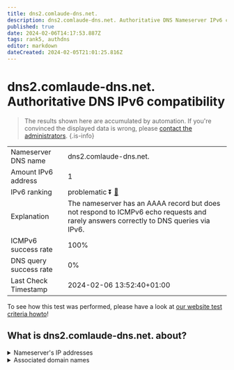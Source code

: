 ```yaml
---
title: dns2.comlaude-dns.net.
description: dns2.comlaude-dns.net. Authoritative DNS Nameserver IPv6 compatibility
published: true
date: 2024-02-06T14:17:53.887Z
tags: rank5, authdns
editor: markdown
dateCreated: 2024-02-05T21:01:25.816Z
---
```


# dns2.comlaude-dns.net. Authoritative DNS IPv6 compatibility

> The results shown here are accumulated by automation. If you're convinced the displayed data is wrong, please [contact the administrators](/howto/chat). 
{.is-info}




|   |   |
| - | - |
| Nameserver DNS name | dns2.comlaude-dns.net.
| Amount IPv6 address | 1
| IPv6 ranking | problematic :arrow_double_down: [🔗](/howto/ranking) |
| Explanation | The nameserver has an AAAA record but does not respond to ICMPv6 echo requests and rarely answers correctly to DNS queries via IPv6. |
| ICMPv6 success rate | 100%|
| DNS query success rate | 0% |
| Last Check Timestamp | 2024-02-06 13:52:40+01:00 |

To see how this test was performed, please have a look at [our website test criteria howto](/howto/testcriteria/authdns)!


## What is dns2.comlaude-dns.net. about?




<details>
<summary>Nameserver's IP addresses</summary>

2a00:edc0:6259:7:10::2

</details>



<details>
<summary>Associated domain names</summary>

www.lundbeck.com

</details>
